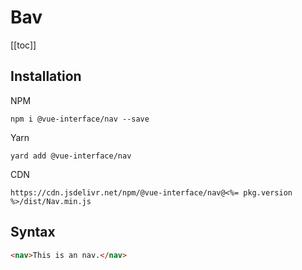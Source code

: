 # Bav

[[toc]]

## Installation

NPM

    npm i @vue-interface/nav --save

Yarn

    yard add @vue-interface/nav

CDN

    https://cdn.jsdelivr.net/npm/@vue-interface/nav@<%= pkg.version %>/dist/Nav.min.js

## Syntax

``` html
<nav>This is an nav.</nav>
```